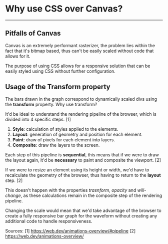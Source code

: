 # Why use CSS over Canvas?
---
## Pitfalls of Canvas

Canvas is an extremely performant rasterizer, the problem lies within the fact that it's bitmap based, thus can't be easily scaled without code that allows for it.

The purpose of using CSS allows for a responsive solution that can be easily styled using CSS without further configuration.

## Usage of the Transform property

The bars drawn in the graph correspond to dynamically scaled divs using the **transform** property. Why use transform?

It'd be ideal to understand the rendering pipeline of the browser, which is divided into 4 specific steps. [1]

1. **Style**: calculation of styles applied to the elements.
2. **Layout**: generation of geometry and position for each element.
3. **Paint**: draw of pixels for each element into layers.
4. **Composite**: draw the layers to the screen.

Each step of this pipeline is **sequential**, this means that if we were to draw the layout again, it'd be **necessary** to paint and composite the viewport. [2]

If we were to resize an element using its height or width, we'd have to recalculate the geometry of the browser, thus having to return to the **layout** step. [2] 

This doesn't happen with the properties *trasnform*, *opacity* and *will-change*, as these calculations remain in the composite step of the rendering pipeline.

Changing the scale would mean that we'd take advantage of the browser to create a fully responsive bar graph for the waveform without creating any additional code to handle responsiveness.

Sources:
[1] https://web.dev/animations-overview/#pipeline
[2] https://web.dev/animations-overview/